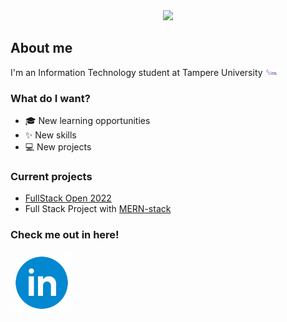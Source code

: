 <div id="cat" align="center">
 <img src="https://i.giphy.com/media/HCkbgKLdLWq3OCV8YM/giphy.webp" width="400"/>
</div>

## About me

<div id="tuni" align="left">
  I'm an Information Technology student at Tampere University
  <img src="logo_TAU_2line_eng_purple_RGB.png" width="20"/>

</div>

### What do I want?
 - 🎓 New learning opportunities
 - ✨ New skills
 - 💻 New projects

### Current projects

 - [FullStack Open 2022](https://fullstackopen.com/about)
 - Full Stack Project with [MERN-stack](https://www.educative.io/edpresso/what-is-mern-stack)

### Check me out in here!
<div id="linkedin" align="left">
 <a href="https://www.linkedin.com/in/aaron-hirvi/">
  <img src="icons8-linkedin-circled.gif" width="100"/>
 </a>
</div>
